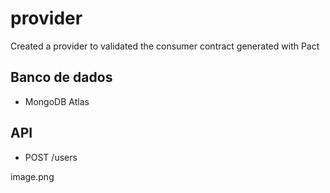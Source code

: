 # provider
Created a provider to validated the consumer contract generated with Pact

## Banco de dados
- MongoDB Atlas

## API

- POST /users

image.png